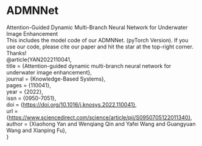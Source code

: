 # ADMNNet
Attention-Guided Dynamic Multi-Branch Neural Network for Underwater Image Enhancement    
This includes the model code of our ADMNNet. (pyTorch Version).
If you use our code, please cite our paper and hit the star at the top-right corner. Thanks!   
@article{YAN2022110041,  
title = {Attention-guided dynamic multi-branch neural network for underwater image enhancement},   
journal = {Knowledge-Based Systems},   
pages = {110041},   
year = {2022},   
issn = {0950-7051},   
doi = {https://doi.org/10.1016/j.knosys.2022.110041},   
url = {https://www.sciencedirect.com/science/article/pii/S0950705122011340},   
author = {Xiaohong Yan and Wenqiang Qin and Yafei Wang and Guangyuan Wang and Xianping Fu},    
}     
